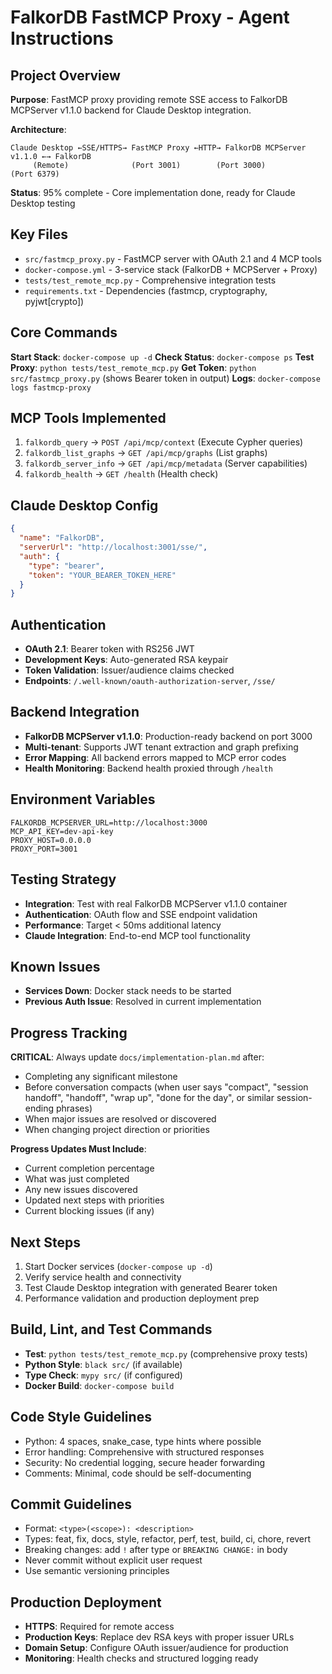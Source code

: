# FalkorDB FastMCP Proxy - Agent Instructions

## Project Overview
**Purpose**: FastMCP proxy providing remote SSE access to FalkorDB MCPServer v1.1.0 backend for Claude Desktop integration.

**Architecture**: 
```
Claude Desktop ←SSE/HTTPS→ FastMCP Proxy ←HTTP→ FalkorDB MCPServer v1.1.0 ←→ FalkorDB
     (Remote)              (Port 3001)        (Port 3000)              (Port 6379)
```

**Status**: 95% complete - Core implementation done, ready for Claude Desktop testing

## Key Files
- `src/fastmcp_proxy.py` - FastMCP server with OAuth 2.1 and 4 MCP tools
- `docker-compose.yml` - 3-service stack (FalkorDB + MCPServer + Proxy)
- `tests/test_remote_mcp.py` - Comprehensive integration tests
- `requirements.txt` - Dependencies (fastmcp, cryptography, pyjwt[crypto])

## Core Commands
**Start Stack**: `docker-compose up -d`
**Check Status**: `docker-compose ps`
**Test Proxy**: `python tests/test_remote_mcp.py`
**Get Token**: `python src/fastmcp_proxy.py` (shows Bearer token in output)
**Logs**: `docker-compose logs fastmcp-proxy`

## MCP Tools Implemented
1. `falkordb_query` → `POST /api/mcp/context` (Execute Cypher queries)
2. `falkordb_list_graphs` → `GET /api/mcp/graphs` (List graphs)
3. `falkordb_server_info` → `GET /api/mcp/metadata` (Server capabilities)
4. `falkordb_health` → `GET /health` (Health check)

## Claude Desktop Config
```json
{
  "name": "FalkorDB",
  "serverUrl": "http://localhost:3001/sse/",
  "auth": {
    "type": "bearer",
    "token": "YOUR_BEARER_TOKEN_HERE"
  }
}
```

## Authentication
- **OAuth 2.1**: Bearer token with RS256 JWT
- **Development Keys**: Auto-generated RSA keypair
- **Token Validation**: Issuer/audience claims checked
- **Endpoints**: `/.well-known/oauth-authorization-server`, `/sse/`

## Backend Integration
- **FalkorDB MCPServer v1.1.0**: Production-ready backend on port 3000
- **Multi-tenant**: Supports JWT tenant extraction and graph prefixing
- **Error Mapping**: All backend errors mapped to MCP error codes
- **Health Monitoring**: Backend health proxied through `/health`

## Environment Variables
```env
FALKORDB_MCPSERVER_URL=http://localhost:3000
MCP_API_KEY=dev-api-key
PROXY_HOST=0.0.0.0
PROXY_PORT=3001
```

## Testing Strategy
- **Integration**: Test with real FalkorDB MCPServer v1.1.0 container
- **Authentication**: OAuth flow and SSE endpoint validation
- **Performance**: Target < 50ms additional latency
- **Claude Integration**: End-to-end MCP tool functionality

## Known Issues
- **Services Down**: Docker stack needs to be started
- **Previous Auth Issue**: Resolved in current implementation

## Progress Tracking
**CRITICAL**: Always update `docs/implementation-plan.md` after:
- Completing any significant milestone
- Before conversation compacts (when user says "compact", "session handoff", "handoff", "wrap up", "done for the day", or similar session-ending phrases)
- When major issues are resolved or discovered
- When changing project direction or priorities

**Progress Updates Must Include**:
- Current completion percentage
- What was just completed
- Any new issues discovered
- Updated next steps with priorities
- Current blocking issues (if any)

## Next Steps
1. Start Docker services (`docker-compose up -d`)
2. Verify service health and connectivity
3. Test Claude Desktop integration with generated Bearer token
4. Performance validation and production deployment prep

## Build, Lint, and Test Commands
- **Test**: `python tests/test_remote_mcp.py` (comprehensive proxy tests)
- **Python Style**: `black src/` (if available)
- **Type Check**: `mypy src/` (if configured)
- **Docker Build**: `docker-compose build`

## Code Style Guidelines
- Python: 4 spaces, snake_case, type hints where possible
- Error handling: Comprehensive with structured responses
- Security: No credential logging, secure header forwarding
- Comments: Minimal, code should be self-documenting

## Commit Guidelines
- Format: `<type>(<scope>): <description>`
- Types: feat, fix, docs, style, refactor, perf, test, build, ci, chore, revert
- Breaking changes: add `!` after type or `BREAKING CHANGE:` in body
- Never commit without explicit user request
- Use semantic versioning principles

## Production Deployment
- **HTTPS**: Required for remote access
- **Production Keys**: Replace dev RSA keys with proper issuer URLs
- **Domain Setup**: Configure OAuth issuer/audience for production
- **Monitoring**: Health checks and structured logging ready